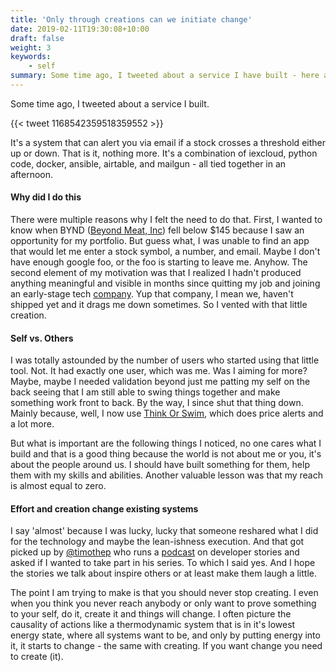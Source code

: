 ```yaml
---
title: 'Only through creations can we initiate change'
date: 2019-02-11T19:30:08+10:00
draft: false
weight: 3
keywords: 
    - self
summary: Some time ago, I tweeted about a service I have built - here are some lessons I learned from that. 
---
```


Some time ago, I tweeted about a service I built.

{{< tweet 1168542359518359552 >}}


It's a system that can alert you via email if a stock crosses a threshold either up or down. That is it, nothing more. It's a combination of iexcloud, python code, docker, ansible, airtable, and mailgun - all tied together in an afternoon.

#### Why did I do this

There were multiple reasons why I felt the need to do that. First, I wanted to know when BYND ([Beyond Meat, Inc](https://www.beyondmeat.com/)) fell below $145 because I saw an opportunity for my portfolio. But guess what, I was unable to find an app that would let me enter a stock symbol, a number, and email. Maybe I don't have enough google foo, or the foo is starting to leave me. Anyhow. The second element of my motivation was that I realized I hadn't produced anything meaningful and visible in months since quitting my job and joining an early-stage tech [company](https://bitspark.de/). Yup that company, I mean we, haven't shipped yet and it drags me down sometimes. So I vented with that little creation.

#### Self vs. Others

I was totally astounded by the number of users who started using that little tool. Not. It had exactly one user, which was me. Was I aiming for more? Maybe, maybe I needed validation beyond just me patting my self on the back seeing that I am still able to swing things together and make something work front to back. By the way, I since shut that thing down. Mainly because, well, I now use [Think Or Swim](https://www.tdameritrade.com/tools-and-platforms/thinkorswim/features.page), which does price alerts and a lot more.

But what is important are the following things I noticed, no one cares what I build and that is a good thing because the world is not about me or you, it's about the people around us. I should have built something for them, help them with my skills and abilities. Another valuable lesson was that my reach is almost equal to zero.

#### Effort and creation change existing systems

I say 'almost' because I was lucky, lucky that someone reshared what I did for the technology and maybe the lean-ishness execution. And that got picked up by [@timothep](https://twitter.com/timothep) who runs a [podcast](http://podcast.devjourney.info/) on developer stories and asked if I wanted to take part in his series. To which I said yes. And I hope the stories we talk about inspire others or at least make them laugh a little.

The point I am trying to make is that you should never stop creating. I even when you think you never reach anybody or only want to prove something to your self, do it, create it and things will change. I often picture the causality of actions like a thermodynamic system that is in it's lowest energy state, where all systems want to be, and only by putting energy into it, it starts to change - the same with creating. If you want change you need to create (it).
